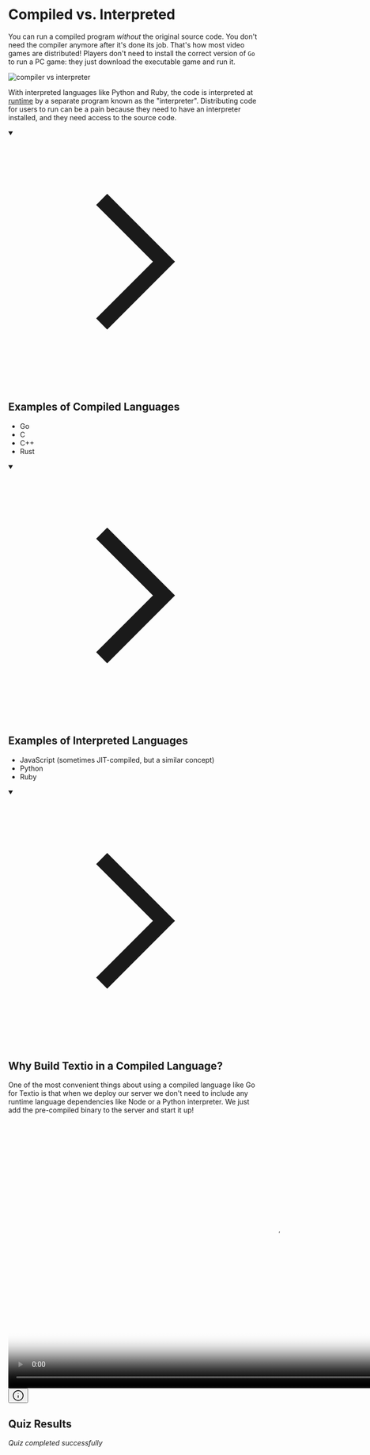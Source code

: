 <h1>Compiled vs. Interpreted</h1>
<p>You can run a compiled program <em>without</em> the original source code. You don't need the compiler anymore after it's done its job. That's how most video games are distributed! Players don't need to install the correct version of <code>Go</code> to run a PC game: they just download the executable game and run it.</p>
<p><img src="https://storage.googleapis.com/qvault-webapp-dynamic-assets/course_assets/7RBQRNA.png" alt="compiler vs interpreter"></p>
<p>With interpreted languages like Python and Ruby, the code is interpreted at <a href="https://en.wikipedia.org/wiki/Runtime_(program_lifecycle_phase)" target="_blank" rel="noopener nofollow">runtime</a> by a separate program known as the "interpreter". Distributing code for users to run can be a pain because they need to have an interpreter installed, and they need access to the source code.</p>
<details open="">
<summary>

<svg class="details-icon" xmlns="http://www.w3.org/2000/svg" fill="none" viewBox="0 0 24 24" stroke-width="1.5" stroke="currentColor">
  <path d="m9 18 6-6-6-6"></path>
</svg>
<h2>Examples of Compiled Languages</h2>
</summary>
<ul>
<li>Go</li>
<li>C</li>
<li>C++</li>
<li>Rust</li>
</ul>
</details>
<details open="">
<summary>

<svg class="details-icon" xmlns="http://www.w3.org/2000/svg" fill="none" viewBox="0 0 24 24" stroke-width="1.5" stroke="currentColor">
  <path d="m9 18 6-6-6-6"></path>
</svg>
<h2>Examples of Interpreted Languages</h2>
</summary>
<ul>
<li>JavaScript (sometimes JIT-compiled, but a similar concept)</li>
<li>Python</li>
<li>Ruby</li>
</ul>
</details>
<details open="">
<summary>

<svg class="details-icon" xmlns="http://www.w3.org/2000/svg" fill="none" viewBox="0 0 24 24" stroke-width="1.5" stroke="currentColor">
  <path d="m9 18 6-6-6-6"></path>
</svg>
<h2>Why Build Textio in a Compiled Language?</h2>
</summary>
<p>One of the most convenient things about using a compiled language like Go for Textio is that when we deploy our server we don't need to include any runtime language dependencies like Node or a Python interpreter. We just add the pre-compiled binary to the server and start it up!</p>
<p></p><div class="video-wrapper w-fit m-auto relative"><video src="https://storage.googleapis.com/qvault-webapp-dynamic-assets/lesson_videos/compiled-vs-interpreted-languages.mp4" controls="" controlslist="nodownload" preload="metadata" playsinline="" width="1080"" poster="https://storage.googleapis.com/qvault-webapp-dynamic-assets/course_assets/gUNRY9t.png">
Your browser does not support playing HTML5 video.
You can <a href="https://storage.googleapis.com/qvault-webapp-dynamic-assets/lesson_videos/compiled-vs-interpreted-languages.mp4" download="">download the file</a> instead.
Here is a description of the content: compiled vs interpreted languages
</video><button class="video-info-button absolute top-2 right-2 z-10 p-1 bg-gray-900/60 rounded-full text-gray-300 hover:text-gray-100" aria-label="Video playback information"><svg xmlns="http://www.w3.org/2000/svg" width="24" height="24" viewBox="0 0 24 24" fill="none" stroke="currentColor" stroke-width="1.5" stroke-linecap="round" stroke-linejoin="round" class="lucide lucide-info-icon lucide-info"><circle cx="12" cy="12" r="10"></circle><path d="M12 16v-4"></path><path d="M12 8h.01"></path></svg></button></div><p></p>
</details>


## Quiz Results

*Quiz completed successfully*